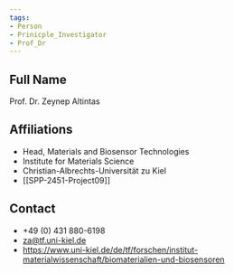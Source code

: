 ```yaml
---
tags: 
- Person
- Prinicple_Investigator
- Prof_Dr
---
```

## Full Name
Prof. Dr. Zeynep Altintas

## Affiliations
- Head, Materials and Biosensor Technologies
- Institute for Materials Science
- Christian-Albrechts-Universität zu Kiel
- [[SPP-2451-Project09]]
## Contact
- +49 (0) 431 880-6198
- za@tf.uni-kiel.de
- https://www.uni-kiel.de/de/tf/forschen/institut-materialwissenschaft/biomaterialien-und-biosensoren
